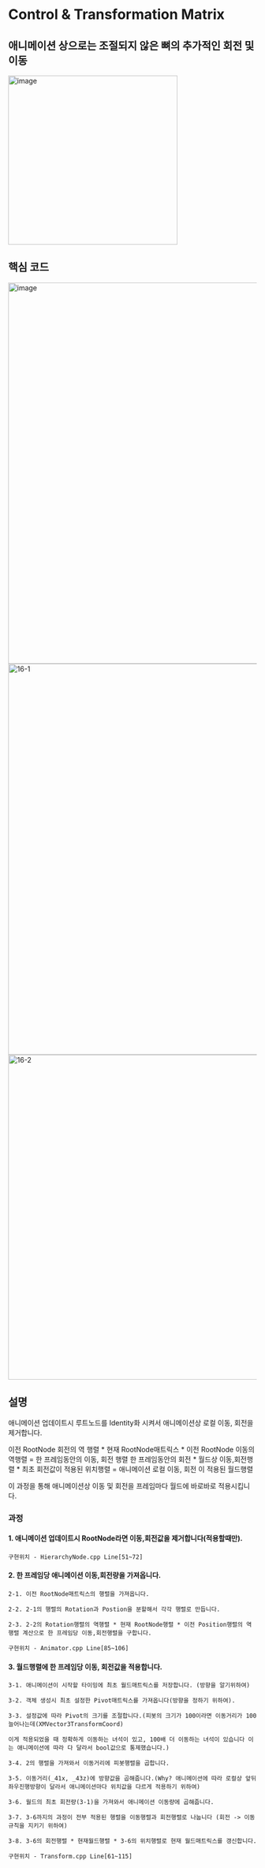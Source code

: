 # Control & Transformation Matrix

## 애니메이션 상으로는 조절되지 않은 뼈의 추가적인 회전 및 이동

<img width="343" alt="image" src="https://github.com/KimDaeMins/Portfolio/assets/68540137/ccaeeecc-2989-46ee-af26-0a4d6210b7bd">


## 핵심 코드

<img width="773" alt="image" src="https://github.com/KimDaeMins/Portfolio/assets/68540137/ba0105be-5355-4934-8eeb-2de93b25c9f9">

<img width="793" alt="16-1" src="https://github.com/KimDaeMins/Portfolio/assets/68540137/cbcfb1ee-2a72-4293-b781-6443c04a364e">

<img width="659" alt="16-2" src="https://github.com/KimDaeMins/Portfolio/assets/68540137/a2703290-b43e-4f9d-b15f-2f3890b67e3d">

## 설명

애니메이션 업데이트시 루트노드를 Identity화 시켜서 애니메이션상 로컬 이동, 회전을 제거합니다.

이전 RootNode 회전의 역 행렬 * 현재 RootNode매트릭스 * 이전 RootNode 이동의 역행렬 = 한 프레임동안의 이동, 회전 행렬 한 프레임동안의 회전 * 월드상 이동,회전행렬 * 최초 회전값이 적용된 위치행렬 = 애니메이션 로컬 이동, 회전 이 적용된 월드행렬

이 과정을 통해 애니메이션상 이동 및 회전을 프레임마다 월드에 바로바로 적용시킵니다.

### 과정

#### 1. 애니메이션 업데이트시 RootNode라면 이동,회전값을 제거합니다(적용할때만).

    구현위치 - HierarchyNode.cpp Line[51~72]

#### 2. 한 프레임당 애니메이션 이동,회전량을 가져옵니다.

    2-1. 이전 RootNode매트릭스의 행렬을 가져옵니다.

    2-2. 2-1의 행렬의 Rotation과 Postion을 분할해서 각각 행렬로 만듭니다.

    2-3. 2-2의 Rotation행렬의 역행렬 * 현재 RootNode행렬 * 이전 Position행렬의 역행렬 계산으로 한 프레임당 이동,회전행렬을 구합니다.

    구현위치 - Animator.cpp Line[85~106]

#### 3. 월드행렬에 한 프레임당 이동, 회전값을 적용합니다.

    3-1. 애니메이션이 시작할 타이밍에 최초 월드매트릭스를 저장합니다. (방향을 알기위하여)

    3-2. 객체 생성시 최초 설정한 Pivot매트릭스를 가져옵니다(방향을 정하기 위하여).

    3-3. 설정값에 따라 Pivot의 크기를 조절합니다.(피봇의 크기가 100이라면 이동거리가 100 늘어나는데(XMVector3TransformCoord)

    이게 적용되었을 때 정확하게 이동하는 녀석이 있고, 100배 더 이동하는 녀석이 있습니다 이는 애니메이션에 따라 다 달라서 bool값으로 통제했습니다.)

    3-4. 2의 행렬을 가져와서 이동거리에 피봇행렬을 곱합니다.

    3-5. 이동거리(_41x, _43z)에 방향값을 곱해줍니다.(Why? 애니메이션에 따라 로컬상 앞뒤좌우진행방향이 달라서 애니메이션마다 위치값을 다르게 적용하기 위하여)

    3-6. 월드의 최초 회전량(3-1)을 가져와서 애니메이션 이동량에 곱해줍니다.

    3-7. 3-6까지의 과정이 전부 적용된 행렬을 이동행렬과 회전행렬로 나눕니다 (회전 -> 이동 규칙을 지키기 위하여)

    3-8. 3-6의 회전행렬 * 현재월드행렬 * 3-6의 위치행렬로 현재 월드매트릭스를 갱신합니다. 

    구현위치 - Transform.cpp Line[61~115]
  

